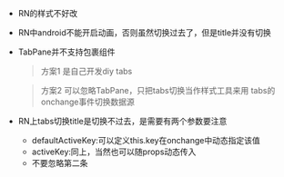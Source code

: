 - RN的样式不好改
- RN中android不能开启动画，否则虽然切换过去了，但是title并没有切换
- TabPane并不支持包裹组件
  > 方案1 是自己开发diy tabs
  
  > 方案2 可以忽略TabPane，只把tabs切换当作样式工具来用
    tabs的onchange事件切换数据源
- RN上tabs切换title是切换不过去，是需要有两个参数要注意
    - defaultActiveKey:可以定义this.key在onchange中动态指定该值
    - activeKey:同上，当然也可以随props动态传入
    - 不要忽略第二条

